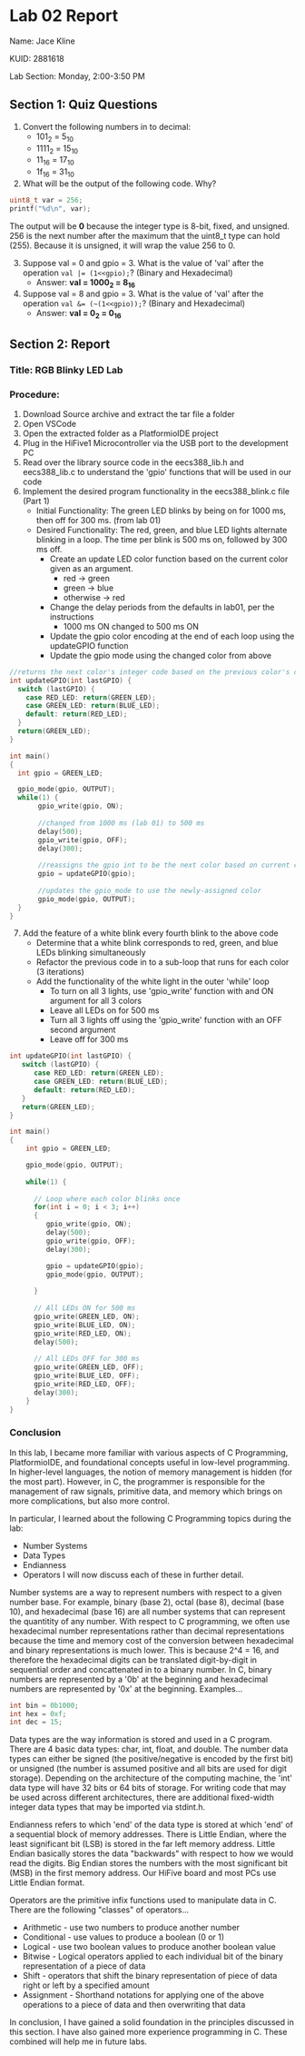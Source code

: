 # Lab 02 Report

<p>Name: Jace Kline</p>
<p>KUID: 2881618</p>
<p>Lab Section: Monday, 2:00-3:50 PM</p>

## Section 1: Quiz Questions
1. Convert the following numbers in to decimal:
   * 101<sub>2</sub> = 5<sub>10</sub>
   * 1111<sub>2</sub> = 15<sub>10</sub>
   * 11<sub>16</sub> = 17<sub>10</sub>
   * 1f<sub>16</sub> = 31<sub>10</sub>
2. What will be the output of the following code. Why?
```c
uint8_t var = 256;
printf("%d\n", var);
```
The output will be **0** because the integer type is 8-bit, fixed, and unsigned. 256 is the next number after the maximum that the uint8_t type can hold (255). Because it is unsigned, it will wrap the value 256 to 0.

3. Suppose val = 0 and gpio = 3. What is the value of 'val' after the operation `val |= (1<<gpio);`? (Binary and Hexadecimal)
   * Answer: **val = 1000<sub>2</sub> = 8<sub>16</sub>**
4. Suppose val = 8 and gpio = 3. What is the value of 'val' after the operation `val &= (~(1<<gpio));`? (Binary and Hexadecimal)
   * Answer: **val = 0<sub>2</sub> = 0<sub>16</sub>**

## Section 2: Report
### Title: RGB Blinky LED Lab
### Procedure:
1. Download Source archive and extract the tar file a folder
2. Open VSCode
3. Open the extracted folder as a PlatformioIDE project
4. Plug in the HiFive1 Microcontroller via the USB port to the development PC
5. Read over the library source code in the eecs388_lib.h and eecs388_lib.c to understand the 'gpio' functions that will be used in our code
6. Implement the desired program functionality in the eecs388_blink.c file (Part 1)
    * Initial Functionality: The green LED blinks by being on for 1000 ms, then off for 300 ms. (from lab 01)
    * Desired Functionality: The red, green, and blue LED lights alternate blinking in a loop. The time per blink is 500 ms on, followed by 300 ms off.
      * Create an update LED color function based on the current color given as an argument.
        * red -> green
        * green -> blue
        * otherwise -> red
      * Change the delay periods from the defaults in lab01, per the instructions
        * 1000 ms ON changed to 500 ms ON
      * Update the gpio color encoding at the end of each loop using the updateGPIO function
      * Update the gpio mode using the changed color from above
```c
//returns the next color's integer code based on the previous color's code
int updateGPIO(int lastGPIO) {
  switch (lastGPIO) {
    case RED_LED: return(GREEN_LED);
    case GREEN_LED: return(BLUE_LED);
    default: return(RED_LED);
  }
  return(GREEN_LED);
}

int main()
{
  int gpio = GREEN_LED;

  gpio_mode(gpio, OUTPUT);
  while(1) {
       gpio_write(gpio, ON);
       
       //changed from 1000 ms (lab 01) to 500 ms 
       delay(500);                  
       gpio_write(gpio, OFF);
       delay(300);
       
       //reassigns the gpio int to be the next color based on current color
       gpio = updateGPIO(gpio);
       
       //updates the gpio_mode to use the newly-assigned color
       gpio_mode(gpio, OUTPUT);     
  }
}
```
7. Add the feature of a white blink every fourth blink to the above code
    * Determine that a white blink corresponds to red, green, and blue LEDs blinking simultaneously
    * Refactor the previous code in to a sub-loop that runs for each color (3 iterations)
    * Add the functionality of the white light in the outer 'while' loop
      * To turn on all 3 lights, use 'gpio_write' function with and ON argument for all 3 colors
      * Leave all LEDs on for 500 ms
      * Turn all 3 lights off using the 'gpio_write' function with an OFF second argument
      * Leave off for 300 ms
```c
int updateGPIO(int lastGPIO) {
   switch (lastGPIO) {
      case RED_LED: return(GREEN_LED);
      case GREEN_LED: return(BLUE_LED);
      default: return(RED_LED);
   }
   return(GREEN_LED);
}

int main()
{
    int gpio = GREEN_LED;

    gpio_mode(gpio, OUTPUT);
    
    while(1) {
    
      // Loop where each color blinks once
      for(int i = 0; i < 3; i++)
      {
         gpio_write(gpio, ON);
         delay(500);
         gpio_write(gpio, OFF);
         delay(300);

         gpio = updateGPIO(gpio);
         gpio_mode(gpio, OUTPUT);
         
      }
      
      // All LEDs ON for 500 ms
      gpio_write(GREEN_LED, ON);
      gpio_write(BLUE_LED, ON);
      gpio_write(RED_LED, ON);
      delay(500);
      
      // All LEDs OFF for 300 ms
      gpio_write(GREEN_LED, OFF);
      gpio_write(BLUE_LED, OFF);
      gpio_write(RED_LED, OFF);
      delay(300);
    }
}
```

### Conclusion

In this lab, I became more familiar with various aspects of C Programming, PlatformioIDE, and foundational concepts useful in low-level programming. In higher-level languages, the notion of memory management is hidden (for the most part). However, in C, the programmer is responsible for the management of raw signals, primitive data, and memory which brings on more complications, but also more control.

In particular, I learned about the following C Programming topics during the lab:
* Number Systems
* Data Types
* Endianness
* Operators
I will now discuss each of these in further detail.

Number systems are a way to represent numbers with respect to a given number base. For example, binary (base 2), octal (base 8), decimal (base 10), and hexadecimal (base 16) are all number systems that can represent the quantitity of any number. With respect to C programming, we often use hexadecimal number representations rather than decimal representations because the time and memory cost of the conversion between hexadecimal and binary representations is much lower. This is because 2^4 = 16, and therefore the hexadecimal digits can be translated digit-by-digit in sequential order and concattenated in to a binary number. In C, binary numbers are represented by a '0b' at the beginning and hexadecimal numbers are represented by '0x' at the beginning. Examples...
```c
int bin = 0b1000;
int hex = 0xf;
int dec = 15;
```

Data types are the way information is stored and used in a C program. There are 4 basic data types: char, int, float, and double. The number data types can either be signed (the positive/negative is encoded by the first bit) or unsigned (the number is assumed positive and all bits are used for digit storage). Depending on the architecture of the computing machine, the 'int' data type will have 32 bits or 64 bits of storage. For writing code that may be used across different architectures, there are additional fixed-width integer data types that may be imported via stdint.h.

Endianness refers to which 'end' of the data type is stored at which 'end' of a sequential block of memory addresses. There is Little Endian, where the least significant bit (LSB) is stored in the far left memory address. Little Endian basically stores the data "backwards" with respect to how we would read the digits. Big Endian stores the numbers with the most significant bit (MSB) in the first memory address. Our HiFive board and most PCs use Little Endian format.

Operators are the primitive infix functions used to manipulate data in C. There are the following "classes" of operators...
* Arithmetic - use two numbers to produce another number
* Conditional - use values to produce a boolean (0 or 1)
* Logical - use two boolean values to produce another boolean value
* Bitwise - Logical operators applied to each individual bit of the binary representation of a piece of data
* Shift - operators that shift the binary representation of piece of data right or left by a specified amount
* Assignment - Shorthand notations for applying one of the above operations to a piece of data and then overwriting that data

In conclusion, I have gained a solid foundation in the principles discussed in this section. I have also gained more experience programming in C. These combined will help me in future labs.




